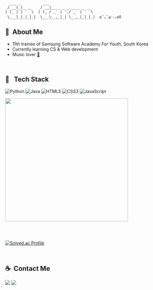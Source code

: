 ```
  ___ _          ___                     
 / __(_)_ __    / __|__ _ _ _ __ _ _ __  
| (_ | | '  \  | (_ / _` | '_/ _` | '  \ 
 \___|_|_|_|_|  \___\__,_|_| \__,_|_|_|_|  ღ˘◡˘ற♡.｡oO
```

## 🍧&nbsp;&nbsp;About Me 
- 11th trainee of Samsung Software Academy For Youth, South Korea
- Currently learning CS & Web development
- Music lover [🌊](https://www.instagram.com/cosmicsurfin8)

<br>

## 🍮 &nbsp;&nbsp;Tech Stack 

![Python](https://img.shields.io/badge/python-3670A0?style=for-the-badge&logo=python&logoColor=ffdd54)
![Java](https://img.shields.io/badge/java-%23ED8B00.svg?style=for-the-badge&logo=openjdk&logoColor=white)
![HTML5](https://img.shields.io/badge/html5-%23E34F26.svg?style=for-the-badge&logo=html5&logoColor=white)
![CSS3](https://img.shields.io/badge/css3-%231572B6.svg?style=for-the-badge&logo=css3&logoColor=white)
![JavaScript](https://img.shields.io/badge/javascript-%23323330.svg?style=for-the-badge&logo=javascript&logoColor=%23F7DF1E)



<a href="https://github.com/anuraghazra/github-readme-stats">
    <img src="https://github-readme-stats.vercel.app/api/top-langs/?username=garamgim&layout=donut&show_icons=true&theme=material-palenight&hide_border=true&bg_color=20232a&icon_color=58A6FF&text_color=fff&title_color=58A6FF&count_private=true&exclude_repo=Face-Transfer-Application" width=400px /> 
</a>  

<br><br>

[![Solved.ac Profile](http://mazassumnida.wtf/api/v2/generate_badge?boj=garamgim)](https://solved.ac/garamgim/) 


<br>

## ☕️&nbsp;&nbsp;Contact Me 

 [<img src="https://img.shields.io/badge/LinkedIn-0077B5?style=for-the-badge&logo=linkedin&logoColor=white" />](https://www.linkedin.com/in/garam-g-b09439148/)
[<img src="https://img.shields.io/badge/Velog-0DBD8B?style=for-the-badge&logo=vimeo&logoColor=white" />](https://velog.io/@sallycinnamon)

<br>
